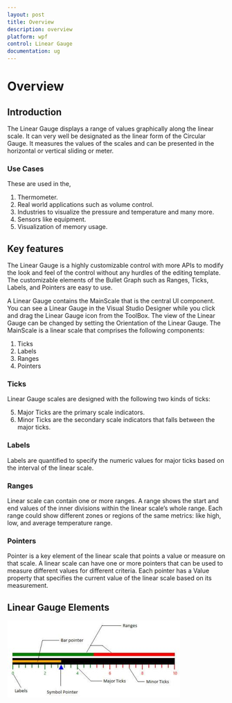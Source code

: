 ```yaml
---
layout: post
title: Overview
description: overview
platform: wpf
control: Linear Gauge 
documentation: ug
---
```


# Overview

## Introduction

The Linear Gauge displays a range of values graphically along the linear scale. It can very well be designated as the linear form of the Circular Gauge. It measures the values of the scales and can be presented in the horizontal or vertical sliding or meter.

### Use Cases

These are used in the,

1. Thermometer.
2. Real world applications such as volume control.
3. Industries to visualize the pressure and temperature and many more.
4. Sensors like equipment.
5. Visualization of memory usage.

## Key features


The Linear Gauge is a highly customizable control with more APIs to modify the look and feel of the control without any hurdles of the editing template. The customizable elements of the Bullet Graph such as Ranges, Ticks, Labels, and Pointers are easy to use.

A Linear Gauge contains the MainScale that is the central UI component. You can see a Linear Gauge in the Visual Studio Designer while you click and drag the Linear Gauge icon from the ToolBox. The view of the Linear Gauge can be changed by setting the Orientation of the Linear Gauge. The MainScale is a linear scale that comprises the following components:

1. Ticks
2. Labels
3. Ranges
4. Pointers

### Ticks

Linear Gauge scales are designed with the following two kinds of ticks: 

5. Major Ticks are the primary scale indicators.
6. Minor Ticks are the secondary scale indicators that falls between the major ticks.

### Labels

Labels are quantified to specify the numeric values for major ticks based on the interval of the linear scale.

### Ranges

Linear scale can contain one or more ranges. A range shows the start and end values of the inner divisions within the linear scale’s whole range. Each range could show different zones or regions of the same metrics: like high, low, and average temperature range.  

### Pointers

Pointer is a key element of the linear scale that points a value or measure on that scale. A linear scale can have one or more pointers that can be used to measure different values for different criteria. Each pointer has a Value property that specifies the current value of the linear scale based on its measurement.

## Linear Gauge Elements

![](Overview_images/Overview_img1.jpeg)


